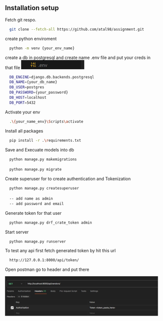 ## Installation setup

Fetch git respo.

```bash
  git clone --fetch-all https://github.com/atal98/assignment.git
```

create python enviroment

```bash
  python -m venv {your_env_name}
```

create a db in postgresql and create name .env file and put your creds in that file
![](/img/img1.png)

```bash
  DB_ENGINE=django.db.backends.postgresql
  DB_NAME={your_db_name}
  DB_USER=postgres
  DB_PASSWORD={your_password}
  DB_HOST=localhost
  DB_PORT=5432
```

Activate your env

```bash
  .\{your_name_env}\Scripts\activate
```

Install all packages

```bash
  pip install -r .\requirements.txt
```

Save and Execuate models into db

```bash
  python manage.py makemigrations

  python manage.py migrate
```

Create superuser for to create authentication and Tokenization

```bash
  python manage.py createsuperuser

  -- add name as admin
  -- add password and email

```

Generate token for that user

```bash
  python manage.py drf_crate_token admin
```

Start server

```bash
  python manage.py runserver
```

To test any api first fetch generated token by hit this url

```bash
  http://127.0.0.1:8000/api/token/
```

Open postman go to header and put there

![](/img/img2.png)

